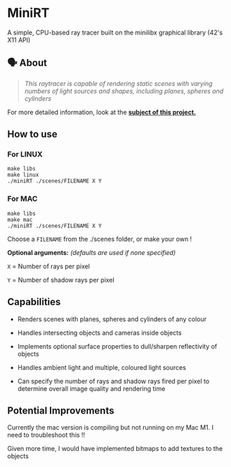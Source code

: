# MiniRT 
A simple, CPU-based ray tracer built on the minilibx graphical library (42's X11 API)

## 🗣️ About

> _This raytracer is capable of rendering static scenes with varying numbers of light sources and shapes, including planes, spheres and cylinders_ 

For more detailed information, look at the [**subject of this project.**](https://github.com/edenjamsalem/miniRT/blob/master/subject.pdf)


## How to use

### For LINUX
```
make libs
make linux
./miniRT ./scenes/FILENAME X Y
```

### For MAC
```
make libs
make mac
./miniRT ./scenes/FILENAME X Y
```

Choose a ``FILENAME`` from the ./scenes folder, or make your own !

**Optional arguments:**
 _(defaults are used if none specified)_

``X`` = Number of rays per pixel

``Y`` = Number of shadow rays per pixel



## Capabilities

- Renders scenes with planes, spheres and cylinders of any colour

- Handles intersecting objects and cameras inside objects

- Implements optional surface properties to dull/sharpen reflectivity of objects

- Handles ambient light and multiple, coloured light sources

- Can specify the number of rays and shadow rays fired per pixel to determine overall image quality and rendering time


## Potential Improvements

Currently the mac version is compiling but not running on my Mac M1. I need to troubleshoot this !!

Given more time, I would have implemented bitmaps to add textures to the objects 
